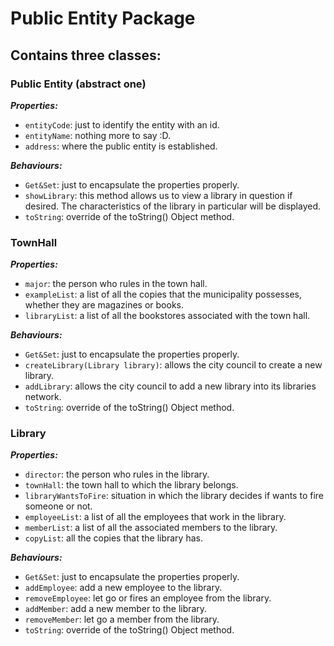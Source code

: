 # Public Entity Package
## Contains three classes:
### Public Entity (abstract one)
***Properties:***
- `entityCode`: just to identify the entity with an id.
- `entityName`: nothing more to say :D.
- `address`: where the public entity is established.

***Behaviours:***
- `Get&Set`: just to encapsulate the properties properly.
- `showLibrary`: this method allows us to view a library in question if desired. The characteristics of the library in particular 
will be displayed.
- `toString`: override of the toString() Object method.

### TownHall
***Properties:***
- `major`: the person who rules in the town hall.
- `exampleList`: a list of all the copies that the municipality possesses, whether they are magazines or books.
- `libraryList`: a list of all the bookstores associated with the town hall.

***Behaviours:***
- `Get&Set`: just to encapsulate the properties properly.
- `createLibrary(Library library)`: allows the city council to create a new library.
- `addLibrary`: allows the city council to add a new library into its libraries network.
- `toString`: override of the toString() Object method.
### Library
***Properties:***
- `director`: the person who rules in the library.
- `townHall`: the town hall to which the library belongs.
- `libraryWantsToFire`: situation in which the library decides if wants to fire someone or not.
- `employeeList`: a list of all the employees that work in the library.
- `memberList`: a list of all the associated members to the library.
- `copyList`: all the copies that the library has.

***Behaviours:***
- `Get&Set`: just to encapsulate the properties properly.
- `addEmployee`: add a new employee to the library.
- `removeEmployee`: let go or fires an employee from the library.
- `addMember`: add a new member to the library.
- `removeMember`: let go a member from the library.
- `toString`: override of the toString() Object method.

